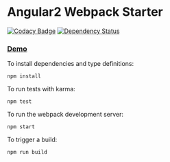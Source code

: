 # Angular2 Webpack Starter

[![Codacy Badge](https://api.codacy.com/project/badge/grade/8b6ba9b00beb486d838ddeed90bbbf01)](https://www.codacy.com/app/drew-j-wyatt/ng2-webpack-starter)
[![Dependency Status](https://gemnasium.com/drewwyatt/ng2-webpack-starter.svg)](https://gemnasium.com/drewwyatt/ng2-webpack-starter)

### [Demo](http://ng2-webpack-starter.s3-website-us-east-1.amazonaws.com/)

To install dependencies and type definitions:

    npm install
    
To run tests with karma:

    npm test
    
To run the webpack development server:

    npm start
    
To trigger a build:

    npm run build
